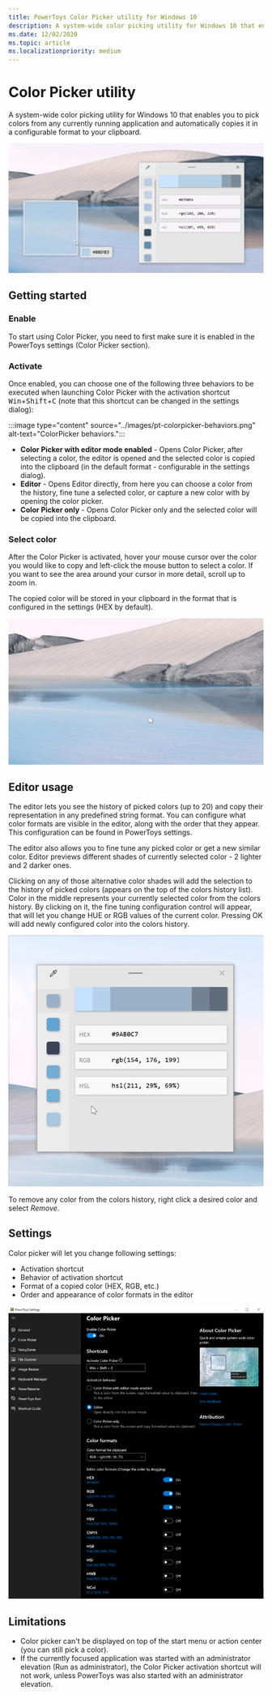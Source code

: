 ```yaml
---
title: PowerToys Color Picker utility for Windows 10
description: A system-wide color picking utility for Windows 10 that enables you to pick colors from any currently running application and automatically copies the HEX or RGB values to your clipboard. 
ms.date: 12/02/2020
ms.topic: article
ms.localizationpriority: medium
---
```


# Color Picker utility

A system-wide color picking utility for Windows 10 that enables you to pick colors from any currently running application and automatically copies it in a configurable format to your clipboard.

![ColorPicker](../images/pt-colorpicker-hex-editor.png)

## Getting started

### Enable

To start using Color Picker, you need to first make sure it is enabled in the PowerToys settings (Color Picker section).

### Activate

Once enabled, you can choose one of the following three behaviors to be executed when launching Color Picker with the activation shortcut <kbd>Win</kbd>+<kbd>Shift</kbd>+<kbd>C</kbd> (note that this shortcut can be changed in the settings dialog):

:::image type="content" source="../images/pt-colorpicker-behaviors.png" alt-text="ColorPicker behaviors.":::

- **Color Picker with editor mode enabled** - Opens Color Picker, after selecting a color, the editor is opened and the selected color is copied into the clipboard (in the default format - configurable in the settings dialog).
- **Editor** - Opens Editor directly, from here you can choose a color from the history, fine tune a selected color, or capture a new color with by opening the color picker.
- **Color Picker only** - Opens Color Picker only and the selected color will be copied into the clipboard.

### Select color

After the Color Picker is activated, hover your mouse cursor over the color you would like to copy and left-click the mouse button to select a color. If you want to see the area around your cursor in more detail, scroll up to zoom in.

The copied color will be stored in your clipboard in the format that is configured in the settings (HEX by default).

![Selecting a Color](../images/pt-colorpicker.gif)

## Editor usage

The editor lets you see the history of picked colors (up to 20) and copy their representation in any predefined string format. You can configure what color formats are visible in the editor, along with the order that they appear. This configuration can be found in PowerToys settings.

The editor also allows you to fine tune any picked color or get a new similar color. Editor previews different shades of currently selected color - 2 lighter and 2 darker ones.

Clicking on any of those alternative color shades will add the selection to the history of picked colors (appears on the top of the colors history list). Color in the middle represents your currently selected color from the colors history. By clicking on it, the fine tuning configuration control will appear, that will let you change HUE or RGB values of the current color. Pressing OK will add newly configured color into the colors history.

![ColorPicker Editor](../images/pt-colorpicker-editor.gif)

To remove any color from the colors history, right click a desired color and select *Remove*.

## Settings

Color picker will let you change following settings:

- Activation shortcut
- Behavior of activation shortcut
- Format of a copied color (HEX, RGB, etc.)
- Order and appearance of color formats in the editor

![ColorPicker Settings screenshot](../images/pt-colorpicker-settings.png)

## Limitations

- Color picker can't be displayed on top of the start menu or action center (you can still pick a color).
- If the currently focused application was started with an administrator elevation (Run as administrator), the Color Picker activation shortcut will not work, unless PowerToys was also started with an administrator elevation.
